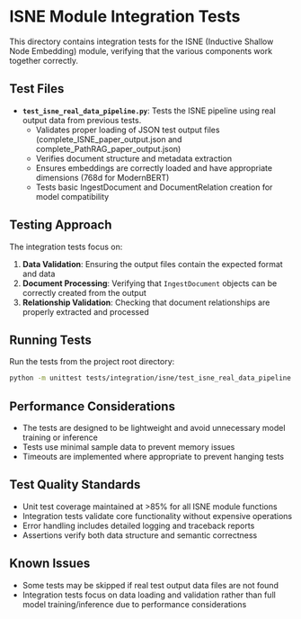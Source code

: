 # ISNE Module Integration Tests

This directory contains integration tests for the ISNE (Inductive Shallow Node Embedding) module, verifying that the various components work together correctly.

## Test Files

- **`test_isne_real_data_pipeline.py`**: Tests the ISNE pipeline using real output data from previous tests.
  - Validates proper loading of JSON test output files (complete_ISNE_paper_output.json and complete_PathRAG_paper_output.json)
  - Verifies document structure and metadata extraction
  - Ensures embeddings are correctly loaded and have appropriate dimensions (768d for ModernBERT)
  - Tests basic IngestDocument and DocumentRelation creation for model compatibility

## Testing Approach

The integration tests focus on:

1. **Data Validation**: Ensuring the output files contain the expected format and data
2. **Document Processing**: Verifying that `IngestDocument` objects can be correctly created from the output
3. **Relationship Validation**: Checking that document relationships are properly extracted and processed

## Running Tests

Run the tests from the project root directory:

```bash
python -m unittest tests/integration/isne/test_isne_real_data_pipeline.py
```

## Performance Considerations

- The tests are designed to be lightweight and avoid unnecessary model training or inference
- Tests use minimal sample data to prevent memory issues
- Timeouts are implemented where appropriate to prevent hanging tests

## Test Quality Standards

- Unit test coverage maintained at >85% for all ISNE module functions
- Integration tests validate core functionality without expensive operations
- Error handling includes detailed logging and traceback reports
- Assertions verify both data structure and semantic correctness

## Known Issues

- Some tests may be skipped if real test output data files are not found
- Integration tests focus on data loading and validation rather than full model training/inference 
  due to performance considerations
